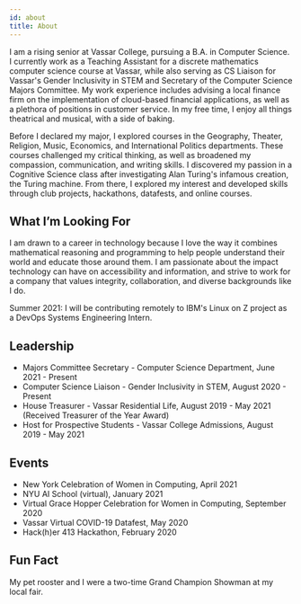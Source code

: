 ```yaml
---
id: about
title: About
---
```


I am a rising senior at Vassar College, pursuing a B.A. in Computer Science. I currently work as a Teaching Assistant for a discrete mathematics computer science course at Vassar, while also serving as CS Liaison for Vassar's Gender Inclusivity in STEM and Secretary of the Computer Science Majors Committee. My work experience includes advising a local finance firm on the implementation of cloud-based financial applications, as well as a plethora of positions in customer service. In my free time, I enjoy all things theatrical and musical, with a side of baking. 

Before I declared my major, I explored courses in the Geography, Theater, Religion, Music, Economics, and International Politics departments. These courses challenged my critical thinking, as well as broadened my compassion, communication, and writing skills. I discovered my passion in a Cognitive Science class after investigating Alan Turing's infamous creation, the Turing machine. From there, I explored my interest and developed skills through club projects, hackathons, datafests, and online courses.


## What I’m Looking For

I am drawn to a career in technology because I love the way it combines mathematical reasoning and programming to help people understand their world and educate those around them. I am passionate about the impact technology can have on accessibility and information, and strive to work for a company that values integrity, collaboration, and diverse backgrounds like I do. 

Summer 2021: I will be contributing remotely to IBM's Linux on Z project as a DevOps Systems Engineering Intern.

## Leadership

- Majors Committee Secretary - Computer Science Department, June 2021 - Present
- Computer Science Liaison - Gender Inclusivity in STEM, August 2020 - Present
- House Treasurer - Vassar Residential Life, August 2019 - May 2021 (Received Treasurer of the Year Award)
- Host for Prospective Students - Vassar College Admissions, August 2019 - May 2021

## Events

- New York Celebration of Women in Computing, April 2021
- NYU AI School (virtual), January 2021
- Virtual Grace Hopper Celebration for Women in Computing, September 2020
- Vassar Virtual COVID-19 Datafest, May 2020
- Hack(h)er 413 Hackathon, February 2020

## Fun Fact
My pet rooster and I were a two-time Grand Champion Showman at my local fair.
